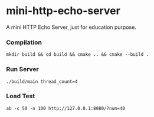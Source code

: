 # mini-http-echo-server
A mini HTTP Echo Server, just for education purpose.

### Compilation
```
mkdir build && cd build && cmake .. && cmake --build .
```

### Run Server
```
./build/main thread_count=4
```

### Load Test
```
ab -c 50 -n 100 http://127.0.0.1:8080/?num=40
```
